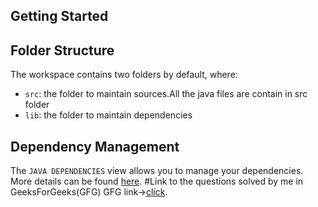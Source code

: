 ## Getting Started

## Folder Structure

The workspace contains two folders by default, where:

- `src`: the folder to maintain sources.All the java files are contain in src folder
- `lib`: the folder to maintain dependencies

## Dependency Management

The `JAVA DEPENDENCIES` view allows you to manage your dependencies. More details can be found [here](https://github.com/microsoft/vscode-java-pack/blob/master/release-notes/v0.9.0.md#work-with-jar-files-directly).
#Link to the questions solved by me  in GeeksForGeeks(GFG)
GFG link->[click](https://auth.geeksforgeeks.org/user/akshita29320/practice/).
